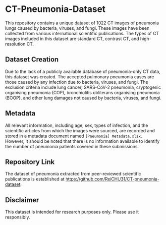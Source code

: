 # CT-Pneumonia-Dataset
This repository contains a unique dataset of 1022 CT images of pneumonia lungs caused by bacteria, viruses, and fungi. These images have been collected from various international scientific publications. The types of CT images included in this dataset are standard CT, contrast CT, and high-resolution CT.

## Dataset Creation
Due to the lack of a publicly available database of pneumonia-only CT data, this dataset was created. The accepted pulmonary pneumonia cases are those caused by any infection due to bacteria, viruses, and fungi. The exclusion criteria include lung cancer, SARS-CoV-2 pneumonia, cryptogenic organising pneumonia (COP), bronchiolitis obliterans organising pneumonia (BOOP), and other lung damages not caused by bacteria, viruses, and fungi.

## Metadata
All relevant information, including age, sex, types of infection, and the scientific articles from which the images were sourced, are recorded and stored in a metadata document named `[Pneumonia] Metadata.xlsx`. However, it should be noted that there is no information available to identify the number of pneumonia patients covered in these submissions.

## Repository Link
The dataset of pneumonia extracted from peer-reviewed scientific publications is established at https://github.com/ReiCHU31/CT-pneumonia-dataset.

## Disclaimer
This dataset is intended for research purposes only. Please use it responsibly.
